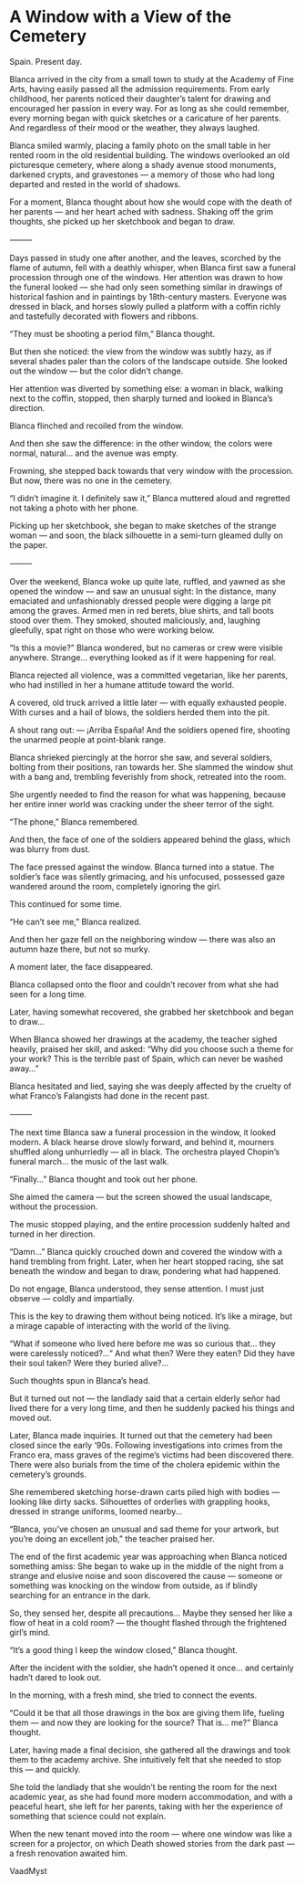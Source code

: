 # A Window with a View of the Cemetery



Spain. Present day.

Blanca arrived in the city from a small town to study at the Academy of Fine Arts, having easily passed all the admission requirements.
From early childhood, her parents noticed their daughter’s talent for drawing and encouraged her passion in every way. For as long as she could remember, every morning began with quick sketches or a caricature of her parents. And regardless of their mood or the weather, they always laughed.


Blanca smiled warmly, placing a family photo on the small table in her rented room in the old residential building.
The windows overlooked an old picturesque cemetery, where along a shady avenue stood monuments, darkened crypts, and gravestones — a memory of those who had long departed and rested in the world of shadows.

For a moment, Blanca thought about how she would cope with the death of her parents — and her heart ached with sadness.
Shaking off the grim thoughts, she picked up her sketchbook and began to draw.

⸻

Days passed in study one after another, and the leaves, scorched by the flame of autumn, fell with a deathly whisper, when Blanca first saw a funeral procession through one of the windows.
Her attention was drawn to how the funeral looked — she had only seen something similar in drawings of historical fashion and in paintings by 18th-century masters.
Everyone was dressed in black, and horses slowly pulled a platform with a coffin richly and tastefully decorated with flowers and ribbons.

“They must be shooting a period film,” Blanca thought.

But then she noticed: the view from the window was subtly hazy, as if several shades paler than the colors of the landscape outside.
She looked out the window — but the color didn’t change.

Her attention was diverted by something else: a woman in black, walking next to the coffin, stopped, then sharply turned and looked in Blanca’s direction.

Blanca flinched and recoiled from the window.

And then she saw the difference: in the other window, the colors were normal, natural… and the avenue was empty.

Frowning, she stepped back towards that very window with the procession. But now, there was no one in the cemetery.

“I didn’t imagine it. I definitely saw it,” Blanca muttered aloud and regretted not taking a photo with her phone.

Picking up her sketchbook, she began to make sketches of the strange woman — and soon, the black silhouette in a semi-turn gleamed dully on the paper.

⸻

Over the weekend, Blanca woke up quite late, ruffled, and yawned as she opened the window — and saw an unusual sight:
In the distance, many emaciated and unfashionably dressed people were digging a large pit among the graves. Armed men in red berets, blue shirts, and tall boots stood over them. They smoked, shouted maliciously, and, laughing gleefully, spat right on those who were working below.

“Is this a movie?” Blanca wondered, but no cameras or crew were visible anywhere.
Strange… everything looked as if it were happening for real.

Blanca rejected all violence, was a committed vegetarian, like her parents, who had instilled in her a humane attitude toward the world.

A covered, old truck arrived a little later — with equally exhausted people. With curses and a hail of blows, the soldiers herded them into the pit.

A shout rang out:
— ¡Arriba España!
And the soldiers opened fire, shooting the unarmed people at point-blank range.

Blanca shrieked piercingly at the horror she saw, and several soldiers, bolting from their positions, ran towards her.
She slammed the window shut with a bang and, trembling feverishly from shock, retreated into the room.

She urgently needed to find the reason for what was happening, because her entire inner world was cracking under the sheer terror of the sight.

“The phone,” Blanca remembered.

And then, the face of one of the soldiers appeared behind the glass, which was blurry from dust.

The face pressed against the window.
Blanca turned into a statue. The soldier’s face was silently grimacing, and his unfocused, possessed gaze wandered around the room, completely ignoring the girl.

This continued for some time.

“He can’t see me,” Blanca realized.

And then her gaze fell on the neighboring window — there was also an autumn haze there, but not so murky.

A moment later, the face disappeared.

Blanca collapsed onto the floor and couldn’t recover from what she had seen for a long time.

Later, having somewhat recovered, she grabbed her sketchbook and began to draw…

When Blanca showed her drawings at the academy, the teacher sighed heavily, praised her skill, and asked:
“Why did you choose such a theme for your work? This is the terrible past of Spain, which can never be washed away…”

Blanca hesitated and lied, saying she was deeply affected by the cruelty of what Franco’s Falangists had done in the recent past.

⸻

The next time Blanca saw a funeral procession in the window, it looked modern.
A black hearse drove slowly forward, and behind it, mourners shuffled along unhurriedly — all in black.
The orchestra played Chopin’s funeral march… the music of the last walk.

“Finally…” Blanca thought and took out her phone.

She aimed the camera — but the screen showed the usual landscape, without the procession.

The music stopped playing, and the entire procession suddenly halted and turned in her direction.

“Damn…” Blanca quickly crouched down and covered the window with a hand trembling from fright.
Later, when her heart stopped racing, she sat beneath the window and began to draw, pondering what had happened.

Do not engage, Blanca understood, they sense attention.
I must just observe — coldly and impartially.

This is the key to drawing them without being noticed.
It’s like a mirage, but a mirage capable of interacting with the world of the living.

“What if someone who lived here before me was so curious that… they were carelessly noticed?…”
And what then?
Were they eaten? Did they have their soul taken? Were they buried alive?…

Such thoughts spun in Blanca’s head.

But it turned out not — the landlady said that a certain elderly señor had lived there for a very long time, and then he suddenly packed his things and moved out.

Later, Blanca made inquiries. It turned out that the cemetery had been closed since the early ‘90s.
Following investigations into crimes from the Franco era, mass graves of the regime’s victims had been discovered there.
There were also burials from the time of the cholera epidemic within the cemetery’s grounds.

She remembered sketching horse-drawn carts piled high with bodies — looking like dirty sacks.
Silhouettes of orderlies with grappling hooks, dressed in strange uniforms, loomed nearby…

“Blanca, you’ve chosen an unusual and sad theme for your artwork, but you’re doing an excellent job,” the teacher praised her.

The end of the first academic year was approaching when Blanca noticed something amiss:
She began to wake up in the middle of the night from a strange and elusive noise and soon discovered the cause — someone or something was knocking on the window from outside, as if blindly searching for an entrance in the dark.

So, they sensed her, despite all precautions…
Maybe they sensed her like a flow of heat in a cold room? — the thought flashed through the frightened girl’s mind.

“It’s a good thing I keep the window closed,” Blanca thought.

After the incident with the soldier, she hadn’t opened it once… and certainly hadn’t dared to look out.

In the morning, with a fresh mind, she tried to connect the events.

“Could it be that all those drawings in the box are giving them life, fueling them — and now they are looking for the source? That is… me?” Blanca thought.

Later, having made a final decision, she gathered all the drawings and took them to the academy archive.
She intuitively felt that she needed to stop this — and quickly.

She told the landlady that she wouldn’t be renting the room for the next academic year, as she had found more modern accommodation, and with a peaceful heart, she left for her parents, taking with her the experience of something that science could not explain.

When the new tenant moved into the room — where one window was like a screen for a projector, on which Death showed stories from the dark past — a fresh renovation awaited him.



VaadMyst 
